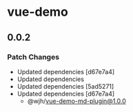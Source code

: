 # vue-demo

## 0.0.2

### Patch Changes

- Updated dependencies [d67e7a4]
- Updated dependencies
- Updated dependencies [5ad5271]
- Updated dependencies [d67e7a4]
  - @wjh/vue-demo-md-plugin@1.0.0
